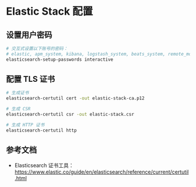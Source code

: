 # Elastic Stack 配置

## 设置用户密码
```bash
# 交互式设置以下账号的密码：
# elastic, apm_system, kibana, logstash_system, beats_system, remote_monitoring_user
elasticsearch-setup-passwords interactive
```

## 配置 TLS 证书
```bash
# 生成证书
elasticsearch-certutil cert -out elastic-stack-ca.p12

# 生成 CSR
elasticsearch-certutil csr -out elastic-stack.csr

# 生成 HTTP 证书
elasticsearch-certutil http
```

## 参考文档
- Elasticsearch 证书工具：<https://www.elastic.co/guide/en/elasticsearch/reference/current/certutil.html>
